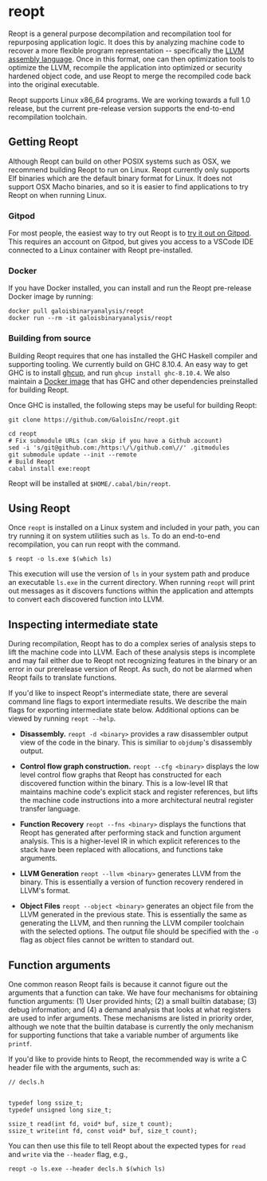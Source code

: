 # reopt

Reopt is a general purpose decompilation and recompilation tool
for repurposing application logic.  It does this by analyzing machine
code to recover a more flexible program representation --
specifically the [LLVM assembly language](https://llvm.org/docs/LangRef.html).
Once in this format, one can then optimization tools to optimize the
LLVM, recompile the application into optimized or security hardened
object code, and use Reopt to merge the recompiled code back into the
original executable.

Reopt supports Linux x86_64 programs.  We are working towards a full
1.0 release, but the current pre-release version supports the end-to-end
recompilation toolchain.

## Getting Reopt

Although Reopt can build on other POSIX systems such as OSX, we recommend
building Reopt to run on Linux.  Reopt currently only supports Elf binaries
which are the default binary format for Linux.  It does not support OSX
Macho binaries, and so it is easier to find applications
to try Reopt on when running Linux.

### Gitpod

For most people, the easiest way to try out Reopt is to
[try it out on Gitpod](https://gitpod.io#https://github.com/GaloisInc/reopt/tree/try-reopt).
This requires an account on Gitpod, but gives you access to a VSCode IDE connected to a
Linux container with Reopt pre-installed.

### Docker

If you have Docker installed, you can install and run the Reopt pre-release
Docker image by running:

```
docker pull galoisbinaryanalysis/reopt
docker run --rm -it galoisbinaryanalysis/reopt
```

### Building from source

Building Reopt requires that one has installed the GHC Haskell
compiler and supporting tooling.  We currently build on GHC 8.10.4.
An easy way to get GHC is to install [ghcup](https://www.haskell.org/ghcup/),
and run `ghcup install ghc-8.10.4`.  We also maintain a
[Docker image](https://hub.docker.com/r/galoisbinaryanalysis/reopt-dev)
that has GHC and other dependencies preinstalled for building Reopt.

Once GHC is installed, the following steps may be useful for building Reopt:

```
git clone https://github.com/GaloisInc/reopt.git

cd reopt
# Fix submodule URLs (can skip if you have a Github account)
sed -i 's/git@github.com:/https:\/\/github.com\//' .gitmodules
git submodule update --init --remote
# Build Reopt
cabal install exe:reopt
```

Reopt will be installed at `$HOME/.cabal/bin/reopt`.

## Using Reopt

Once `reopt` is installed on a Linux system and included in your path,
you can try running it on system utilities such as `ls`.  To do an
end-to-end recompilation, you can run reopt with the command.

```
$ reopt -o ls.exe $(which ls)
```

This execution will use the version of `ls` in your system path and produce
an executable `ls.exe` in the current directory.  When running `reopt`
will print out messages as it discovers functions within the application
and attempts to convert each discovered function into LLVM.

## Inspecting intermediate state

During recompilation, Reopt has to do a complex series of analysis steps
to lift the machine code into LLVM.  Each of these analysis steps is
incomplete and may fail either due to Reopt not recognizing features
in the binary or an error in our prerelease version of Reopt.  As such,
do not be alarmed when Reopt fails to translate functions.

If you'd like to inspect Reopt's intermediate state, there are several
command line flags to export intermediate results.  We describe the
main flags for exporting intermediate state below.
Additional options can be viewed by running `reopt --help`.

 * **Disassembly.**  `reopt -d <binary>` provides a raw disassembler output view
   of the code in the binary.  This is similiar to `objdump`'s disassembly
   output.

 * **Control flow graph construction.** `reopt --cfg <binary>` displays the low
   level control flow graphs that Reopt has constructed for each discovered
   function within the binary.  This is a low-level IR that maintains
   machine code's explicit stack and register references, but lifts the
   machine code instructions into a more architectural neutral register
   transfer language.

 * **Function Recovery** `reopt --fns <binary>` displays the functions that
   Reopt has generated after performing stack and function argument analysis.
   This is a higher-level IR in which explicit references to the stack have been
   replaced with allocations, and functions take arguments.

 * **LLVM Generation** `reopt --llvm <binary>` generates LLVM from the binary.
   This is essentially a version of function recovery rendered in LLVM's format.

 * **Object Files** `reopt --object <binary>` generates an object file from the
   LLVM generated in the previous state.  This is essentially the same as
   generating the LLVM, and then running the LLVM compiler toolchain with
   the selected options.  The output file should be specified with the
   `-o` flag as object files cannot be written to standard out.

## Function arguments

One common reason Reopt fails is because it cannot figure out the arguments
that a function can take.  We have four mechanisms for obtaining function
arguments: (1) User provided hints; (2) a small builtin database; (3) debug
information; and (4) a demand analysis that looks at what registers are used
to infer arguments.  These mechanisms are listed in priority order, although
we note that the builtin database is currently the only mechanism for supporting
functions that take a variable number of arguments like `printf`.

If you'd like to provide hints to Reopt, the recommended way is write a
C header file with the arguments, such as:

```
// decls.h


typedef long ssize_t;
typedef unsigned long size_t;

ssize_t read(int fd, void* buf, size_t count);
ssize_t write(int fd, const void* buf, size_t count);
```

You can then use this file to tell Reopt about the expected types for
`read` and `write` via the `--header` flag, e.g.,

```
reopt -o ls.exe --header decls.h $(which ls)
```

